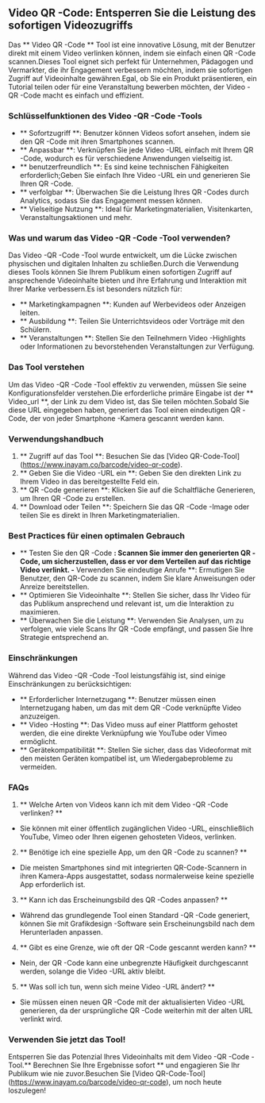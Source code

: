 ## Video QR -Code: Entsperren Sie die Leistung des sofortigen Videozugriffs

Das ** Video QR -Code ** Tool ist eine innovative Lösung, mit der Benutzer direkt mit einem Video verlinken können, indem sie einfach einen QR -Code scannen.Dieses Tool eignet sich perfekt für Unternehmen, Pädagogen und Vermarkter, die ihr Engagement verbessern möchten, indem sie sofortigen Zugriff auf Videoinhalte gewähren.Egal, ob Sie ein Produkt präsentieren, ein Tutorial teilen oder für eine Veranstaltung bewerben möchten, der Video -QR -Code macht es einfach und effizient.

### Schlüsselfunktionen des Video -QR -Code -Tools

- ** Sofortzugriff **: Benutzer können Videos sofort ansehen, indem sie den QR -Code mit ihren Smartphones scannen.
- ** Anpassbar **: Verknüpfen Sie jede Video -URL einfach mit Ihrem QR -Code, wodurch es für verschiedene Anwendungen vielseitig ist.
- ** benutzerfreundlich **: Es sind keine technischen Fähigkeiten erforderlich;Geben Sie einfach Ihre Video -URL ein und generieren Sie Ihren QR -Code.
- ** verfolgbar **: Überwachen Sie die Leistung Ihres QR -Codes durch Analytics, sodass Sie das Engagement messen können.
- ** Vielseitige Nutzung **: Ideal für Marketingmaterialien, Visitenkarten, Veranstaltungsaktionen und mehr.

### Was und warum das Video -QR -Code -Tool verwenden?

Das Video -QR -Code -Tool wurde entwickelt, um die Lücke zwischen physischen und digitalen Inhalten zu schließen.Durch die Verwendung dieses Tools können Sie Ihrem Publikum einen sofortigen Zugriff auf ansprechende Videoinhalte bieten und ihre Erfahrung und Interaktion mit Ihrer Marke verbessern.Es ist besonders nützlich für:

- ** Marketingkampagnen **: Kunden auf Werbevideos oder Anzeigen leiten.
- ** Ausbildung **: Teilen Sie Unterrichtsvideos oder Vorträge mit den Schülern.
- ** Veranstaltungen **: Stellen Sie den Teilnehmern Video -Highlights oder Informationen zu bevorstehenden Veranstaltungen zur Verfügung.

### Das Tool verstehen

Um das Video -QR -Code -Tool effektiv zu verwenden, müssen Sie seine Konfigurationsfelder verstehen.Die erforderliche primäre Eingabe ist der ** Video_url **, der Link zu dem Video ist, das Sie teilen möchten.Sobald Sie diese URL eingegeben haben, generiert das Tool einen eindeutigen QR -Code, der von jeder Smartphone -Kamera gescannt werden kann.

### Verwendungshandbuch

1. ** Zugriff auf das Tool **: Besuchen Sie das [Video QR-Code-Tool] (https://www.inayam.co/barcode/video-qr-code).
2. ** Geben Sie die Video -URL ein **: Geben Sie den direkten Link zu Ihrem Video in das bereitgestellte Feld ein.
3. ** QR -Code generieren **: Klicken Sie auf die Schaltfläche Generieren, um Ihren QR -Code zu erstellen.
4. ** Download oder Teilen **: Speichern Sie das QR -Code -Image oder teilen Sie es direkt in Ihren Marketingmaterialien.

### Best Practices für einen optimalen Gebrauch

- ** Testen Sie den QR -Code **: Scannen Sie immer den generierten QR -Code, um sicherzustellen, dass er vor dem Verteilen auf das richtige Video verlinkt.
-** Verwenden Sie eindeutige Anrufe **: Ermutigen Sie Benutzer, den QR-Code zu scannen, indem Sie klare Anweisungen oder Anreize bereitstellen.
- ** Optimieren Sie Videoinhalte **: Stellen Sie sicher, dass Ihr Video für das Publikum ansprechend und relevant ist, um die Interaktion zu maximieren.
- ** Überwachen Sie die Leistung **: Verwenden Sie Analysen, um zu verfolgen, wie viele Scans Ihr QR -Code empfängt, und passen Sie Ihre Strategie entsprechend an.

### Einschränkungen

Während das Video -QR -Code -Tool leistungsfähig ist, sind einige Einschränkungen zu berücksichtigen:
- ** Erforderlicher Internetzugang **: Benutzer müssen einen Internetzugang haben, um das mit dem QR -Code verknüpfte Video anzuzeigen.
- ** Video -Hosting **: Das Video muss auf einer Plattform gehostet werden, die eine direkte Verknüpfung wie YouTube oder Vimeo ermöglicht.
- ** Gerätekompatibilität **: Stellen Sie sicher, dass das Videoformat mit den meisten Geräten kompatibel ist, um Wiedergabeprobleme zu vermeiden.

### FAQs

1. ** Welche Arten von Videos kann ich mit dem Video -QR -Code verlinken? **
- Sie können mit einer öffentlich zugänglichen Video -URL, einschließlich YouTube, Vimeo oder Ihren eigenen gehosteten Videos, verlinken.

2. ** Benötige ich eine spezielle App, um den QR -Code zu scannen? **
- Die meisten Smartphones sind mit integrierten QR-Code-Scannern in ihren Kamera-Apps ausgestattet, sodass normalerweise keine spezielle App erforderlich ist.

3. ** Kann ich das Erscheinungsbild des QR -Codes anpassen? **
- Während das grundlegende Tool einen Standard -QR -Code generiert, können Sie mit Grafikdesign -Software sein Erscheinungsbild nach dem Herunterladen anpassen.

4. ** Gibt es eine Grenze, wie oft der QR -Code gescannt werden kann? **
- Nein, der QR -Code kann eine unbegrenzte Häufigkeit durchgescannt werden, solange die Video -URL aktiv bleibt.

5. ** Was soll ich tun, wenn sich meine Video -URL ändert? **
- Sie müssen einen neuen QR -Code mit der aktualisierten Video -URL generieren, da der ursprüngliche QR -Code weiterhin mit der alten URL verlinkt wird.

### Verwenden Sie jetzt das Tool!

Entsperren Sie das Potenzial Ihres Videoinhalts mit dem Video -QR -Code -Tool.** Berechnen Sie Ihre Ergebnisse sofort ** und engagieren Sie Ihr Publikum wie nie zuvor.Besuchen Sie [Video QR-Code-Tool] (https://www.inayam.co/barcode/video-qr-code), um noch heute loszulegen!